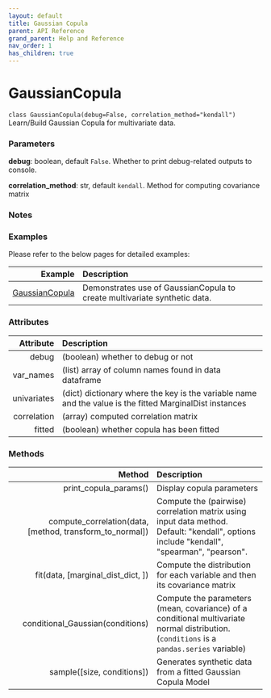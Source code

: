 ```yaml
---
layout: default
title: Gaussian Copula
parent: API Reference
grand_parent: Help and Reference
nav_order: 1
has_children: true
---
```


# GaussianCopula

`class GaussianCopula(debug=False, correlation_method="kendall")`
Learn/Build Gaussian Copula for multivariate data.

### Parameters

**debug**: boolean, default `False`. Whether to print debug-related outputs to console.

**correlation_method**: str, default `kendall`. Method for computing covariance matrix

### Notes

### Examples
Please refer to the below pages for detailed examples:

| Example         | Description | 
| ---:              |    :----   |
| [GaussianCopula](../../../gettingStarted/examples/GaussianCopula) | Demonstrates use of GaussianCopula to create multivariate synthetic data. |

### Attributes

| Attribute         | Description | 
| ---:              |    :----   |
| debug | (boolean) whether to debug or not  |
| var_names | (list) array of column names found in data dataframe |
| univariates | (dict) dictionary where the key is the variable name and the value is the fitted MarginalDist instances |
| correlation | (array) computed correlation matrix |
| fitted | (boolean) whether copula has been fitted |

### Methods

| Method         | Description | 
| ---:              |    :----   |
| print_copula_params() | Display copula parameters |
| compute_correlation(data, [method, transform_to_normal]) | Compute the (pairwise) correlation matrix using input data method. Default: "kendall", options include "kendall", "spearman", "pearson". |
| fit(data, [marginal_dist_dict, ]) | Compute the distribution for each variable and then its covariance matrix | 
| conditional_Gaussian(conditions) | Compute the parameters (mean, covariance) of a conditional multivariate normal distribution. (`conditions` is a `pandas.series` variable) |
| sample([size, conditions]) | Generates synthetic data from a fitted Gaussian Copula Model |